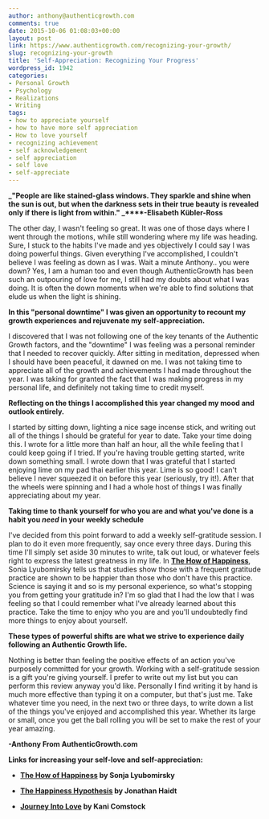 ```yaml
---
author: anthony@authenticgrowth.com
comments: true
date: 2015-10-06 01:08:03+00:00
layout: post
link: https://www.authenticgrowth.com/recognizing-your-growth/
slug: recognizing-your-growth
title: 'Self-Appreciation: Recognizing Your Progress'
wordpress_id: 1942
categories:
- Personal Growth
- Psychology
- Realizations
- Writing
tags:
- how to appreciate yourself
- how to have more self appreciation
- How to love yourself
- recognizing achievement
- self acknowledgement
- self appreciation
- self love
- self-appreciate
---
```


**_"People are like stained-glass windows. They sparkle and shine when the sun is out, but when the darkness sets in their true beauty is revealed only if there is light from within."
_****-Elisabeth Kübler-Ross**

The other day, I wasn't feeling so great. It was one of those days where I went through the motions, while still wondering where my life was heading. Sure, I stuck to the habits I've made and yes objectively I could say I was doing powerful things. Given everything I've accomplished, I couldn't believe I was feeling as down as I was. Wait a minute Anthony.. you were down? Yes, I am a human too and even though AuthenticGrowth has been such an outpouring of love for me, I still had my doubts about what I was doing. It is often the down moments when we're able to find solutions that elude us when the light is shining.

**In this "personal downtime" I was given an opportunity to recount my growth experiences and rejuvenate my self-appreciation.**

I discovered that I was not following one of the key tenants of the Authentic Growth factors, and the "downtime" I was feeling was a personal reminder that I needed to recover quickly. After sitting in meditation, depressed when I should have been peaceful, it dawned on me. I was not taking time to appreciate all of the growth and achievements I had made throughout the year. I was taking for granted the fact that I was making progress in my personal life, and definitely not taking time to credit myself.

**Reflecting on the things I accomplished this year changed my mood and outlook entirely.**

I started by sitting down, lighting a nice sage incense stick, and writing out all of the things I should be grateful for year to date. Take your time doing this. I wrote for a little more than half an hour, all the while feeling that I could keep going if I tried. If you're having trouble getting started, write down something small. I wrote down that I was grateful that I started enjoying lime on my pad thai earlier this year. Lime is so good! I can't believe I never squeezed it on before this year (seriously, try it!). After that the wheels were spinning and I had a whole host of things I was finally appreciating about my year.

**Taking time to thank yourself for who you are and what you've done is a habit you _need_ in your weekly schedule**

I've decided from this point forward to add a weekly self-gratitude session. I plan to do it even more frequently, say once every three days. During this time I'll simply set aside 30 minutes to write, talk out loud, or whatever feels right to express the latest greatness in my life. In **[The How of Happiness](http://amzn.to/1MbK02X)**, Sonia Lyubomirsky tells us that studies show those with a frequent gratitude practice are shown to be happier than those who don't have this practice. Science is saying it and so is my personal experience, so what's stopping you from getting your gratitude in? I'm so glad that I had the low that I was feeling so that I could remember what I've already learned about this practice. Take the time to enjoy who you are and you'll undoubtedly find more things to enjoy about yourself.

**These types of powerful shifts are what we strive to experience daily following an Authentic Growth life.**

Nothing is better than feeling the positive effects of an action you've purposely committed for your growth. Working with a self-gratitude session is a gift you're giving yourself. I prefer to write out my list but you can perform this review anyway you'd like. Personally I find writing it by hand is much more effective than typing it on a computer, but that's just me. Take whatever time you need, in the next two or three days, to write down a list of the things you've enjoyed and accomplished this year. Whether its large or small, once you get the ball rolling you will be set to make the rest of your year amazing.

**-Anthony From AuthenticGrowth.com**

**Links for increasing your self-love and self-appreciation:**



 	
  * **[The How of Happiness](http://amzn.to/1MbK02X) by Sonja Lyubomirsky**

 	
  * **[The Happiness Hypothesis](http://amzn.to/1MbK2YC) by Jonathan Haidt**

 	
  * **[Journey Into Love](http://amzn.to/1FTo2Vq) by Kani Comstock**


